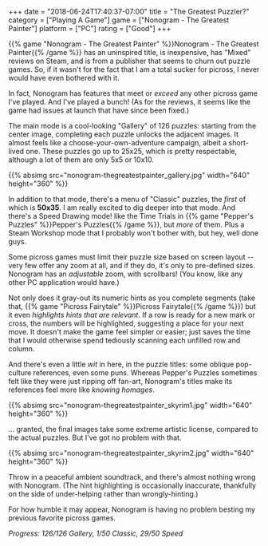 +++
date = "2018-06-24T17:40:37-07:00"
title = "The Greatest Puzzler?"
category = ["Playing A Game"]
game = ["Nonogram - The Greatest Painter"]
platform = ["PC"]
rating = ["Good"]
+++

{{% game "Nonogram - The Greatest Painter" %}}Nonogram - The Greatest Painter{{% /game %}} has an uninspired title, is inexpensive, has "Mixed" reviews on Steam, and is from a publisher that seems to churn out puzzle games.  So, if it wasn't for the fact that I am a total sucker for picross, I never would have even bothered with it.

In fact, Nonogram has features that meet or <i>exceed</i> any other picross game I've played.  And I've played a bunch!  (As for the reviews, it seems like the game had issues at launch that have since been fixed.)

The main mode is a cool-looking "Gallery" of 126 puzzles: starting from the center image, completing each puzzle unlocks the adjacent images.  It almost feels like a choose-your-own-adventure campaign, albeit a short-lived one.  These puzzles go up to 25x25, which is pretty respectable, although a lot of them are only 5x5 or 10x10.

{{% absimg src="nonogram-thegreatestpainter_gallery.jpg" width="640" height="360" %}}

In addition to that mode, there's a menu of "Classic" puzzles, the <i>first</i> of which is <b>50x35</b>.  I am really excited to dig deeper into that mode.  And there's a Speed Drawing mode! like the Time Trials in {{% game "Pepper's Puzzles" %}}Pepper's Puzzles{{% /game %}}, but <i>more</i> of them.  Plus a Steam Workshop mode that I probably won't bother with, but hey, well done guys.

Some picross games must limit their puzzle size based on screen layout -- very few offer any zoom at all, and if they do, it's only to pre-defined sizes.  Nonogram has an <i>adjustable</i> zoom, with scrollbars!  (You know, like any other PC application would have.)

Not only does it gray-out its numeric hints as you complete segments (take that, {{% game "Picross Fairytale" %}}Picross Fairytale{{% /game %}}) but it even <i>highlights hints that are relevant</i>.  If a row is ready for a new mark or cross, the numbers will be highlighted, suggesting a place for your next move.  It doesn't make the game feel simpler or easier; just saves the time that I would otherwise spend tediously scanning each unfilled row and column.

And there's even a little <i>wit</i> in here, in the puzzle titles: some oblique pop-culture references, even some puns.  Whereas Pepper's Puzzles sometimes felt like they were just ripping off fan-art, Nonogram's titles make its references feel more like <i>knowing homages</i>.

{{% absimg src="nonogram-thegreatestpainter_skyrim1.jpg" width="640" height="360" %}}

... granted, the final images take some extreme artistic license, compared to the actual puzzles.  But I've got no problem with that.

{{% absimg src="nonogram-thegreatestpainter_skyrim2.jpg" width="640" height="360" %}}

Throw in a peaceful ambient soundtrack, and there's almost nothing wrong with Nonogram.  (The hint highlighting is occasionally inaccurate, thankfully on the side of under-helping rather than wrongly-hinting.)

For how humble it may appear, Nonogram is having no problem besting my previous favorite picross games.

<i>Progress: 126/126 Gallery, 1/50 Classic, 29/50 Speed</i>
